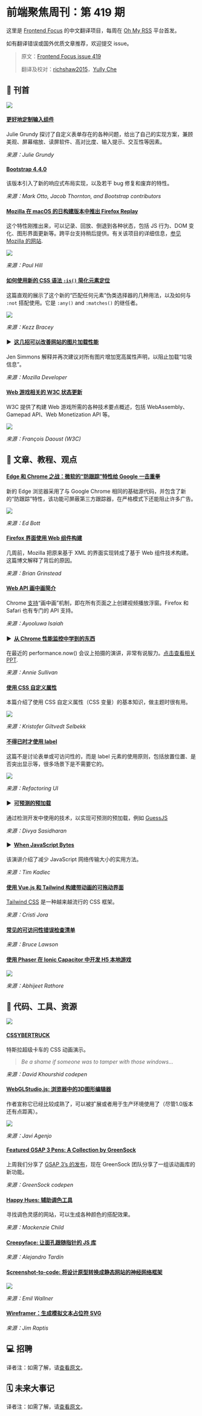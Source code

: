 # 前端聚焦周刊：第 419 期

这里是 [Frontend Focus](https://frontendfoc.us/latest) 的中文翻译项目，每周在 [Oh My RSS](https://ohmyrss.com/?fef) 平台首发。

如有翻译错误或国外优质文章推荐，欢迎提交 issue。

> 原文：[Frontend Focus issue 419](https://frontendfoc.us/issues/419)
> 
> 翻译及校对：[richshaw2015](https://github.com/richshaw2015)，[Yully Che](https://github.com/chechebecomestrong)

## 🚀 刊首

[![](https://res.cloudinary.com/cpress/image/upload/w_1280,e_sharpen:60/ct0dxrbrzqq69x1yorsa.jpg)](https://frontendfoc.us/link/80784/rss)

#### [更好地定制输入组件](https://frontendfoc.us/link/80784/rss "24ways.org")

Julie Grundy 探讨了自定义表单存在的各种问题，给出了自己的实现方案，兼顾美观、屏幕缩放、读屏软件、高对比度、输入提示、交互性等因素。

*来源：Julie Grundy*

#### [Bootstrap 4.4.0](https://frontendfoc.us/link/80725/rss "blog.getbootstrap.com")

该版本引入了新的响应式布局实现，以及若干 bug 修复和废弃的特性。

*来源：Mark Otto, Jacob Thornton, and Bootstrap contributors*

#### [Mozilla 在 macOS 的日构建版本中推出 Firefox Replay](https://frontendfoc.us/link/80726/rss "www.neowin.net")

这个特性刚推出来，可以记录、回放、倒退到各种状态，包括 JS 行为、DOM 变化、图形界面更新等。跨平台支持稍后提供。有关该项目的详细信息，[参见 Mozilla 的网站](https://frontendfoc.us/link/80727/rss).

![](https://cdn.neow.in/news/images/uploaded/2019/11/1574963979_hero-replay_story.jpg)

*来源：Paul Hill*

#### [如何使用新的 CSS 语法 `:is()` 简化元素定位](https://frontendfoc.us/link/80728/rss "webdesign.tutsplus.com")

这篇直观的展示了这个新的“匹配任何元素”伪类选择器的几种用法，以及如何与 `:not` 搭配使用。它是 `:any()` and `:matches()` 的继任者。

![](https://cms-assets.tutsplus.com/uploads/users/30/posts/34223/image/is.jpg)

*来源：Kezz Bracey*

#### ▶  [这几招可以改善网站的图片加载性能](https://frontendfoc.us/link/80730/rss "www.youtube.com")

Jen Simmons 解释并再次建议对所有图片增加宽高属性声明，以阻止加载“垃圾信息”。

*来源：Mozilla Developer*

#### [Web 游戏相关的 W3C 状态更新](https://frontendfoc.us/link/80729/rss "www.w3.org")

W3C 提供了构建 Web 游戏所需的各种技术要点概述，包括 WebAssembly、Gamepad API、Web Monetization API 等。

![](https://www.w3.org/2018/12/games-workshop/media/webgames-thin-sm.jpg)

*来源：François Daoust (W3C)*

## 📙 文章、教程、观点

#### [Edge 和 Chrome 之战：微软的“防跟踪”特性给 Google 一击重拳](https://frontendfoc.us/link/80734/rss "www.zdnet.com")

新的 Edge 浏览器采用了与 Google Chrome 相同的基础源代码，并包含了新的“防跟踪”特性，该功能可屏蔽第三方跟踪器，在严格模式下还能阻止许多广告。

![](https://zdnet1.cbsistatic.com/hub/i/2019/11/22/0aa63385-3065-4979-9a06-74ce7a869135/tracking-prevention-details-per-site.jpg)

*来源：Ed Bott*

#### [Firefox 界面使用 Web 组件构建](https://frontendfoc.us/link/80735/rss "briangrinstead.com")

几周前，Mozilla 把原来基于 XML 的界面实现转成了基于 Web 组件技术构建。这篇博文解释了背后的原因。

*来源：Brian Grinstead*

#### [Web API 画中画简介](https://frontendfoc.us/link/80736/rss "css-tricks.com")

Chrome [支持](https://frontendfoc.us/link/80737/rss)“画中画”机制，即在所有页面之上创建视频播放浮窗。Firefox 和 Safari 也有专门的 API 支持。

*来源：Ayooluwa Isaiah*

#### ▶  [从 Chrome 性能监控中学到的东西](https://frontendfoc.us/link/80739/rss "www.youtube.com")

在最近的 performance.now() 会议上拍摄的演讲，非常有说服力。[点击查看相关 PPT](https://frontendfoc.us/link/80740/rss).

*来源：Annie Sullivan*

#### [使用 CSS 自定义属性](https://frontendfoc.us/link/80785/rss "css.christmas")

本篇介绍了使用 CSS 自定义属性（CSS 变量）的基本知识，做主题时很有用。

![](https://images.unsplash.com/photo-1503387837-b154d5074bd2?w=1226&h=400&fit=crop&crop=edges)

*来源：Kristofer Giltvedt Selbekk*

#### [不得已时才使用 label](https://frontendfoc.us/link/80741/rss "refactoringui.com")

这篇不是讨论表单或可访问性的，而是 label 元素的使用原则，包括放置位置、是否突出显示等，很多场景下是不需要它的。

![](https://refactoring-ui.nyc3.cdn.digitaloceanspaces.com/previews/labels-are-a-last-resort-01.png)

*来源：Refactoring UI*

#### ▶  [可预测的预加载](https://frontendfoc.us/link/80742/rss "www.youtube.com")

通过检测开发中使用的技术，以实现可预测的预加载，例如 [GuessJS](https://frontendfoc.us/link/80743/rss)

*来源：Divya Sasidharan*

#### ▶  [When JavaScript Bytes](https://frontendfoc.us/link/80744/rss "www.youtube.com")

该演讲介绍了减少 JavaScript 网络传输大小的实用方法。

*来源：Tim Kadlec*

#### [使用 Vue.js 和 Tailwind 构建带动画的可拖动界面](https://frontendfoc.us/link/80745/rss "www.binarcode.com")

[Tailwind CSS](https://frontendfoc.us/link/80746/rss) 是一种越来越流行的 CSS 框架。

*来源：Cristi Jora*

#### [常见的可访问性错误检查清单](https://frontendfoc.us/link/80748/rss "www.brucelawson.co.uk")

*来源：Bruce Lawson*

#### [使用 Phaser 在 Ionic Capacitor 中开发 H5 本地游戏](https://frontendfoc.us/link/80749/rss "medium.com")

![](https://miro.medium.com/max/660/1*M-P_SP8Pg1rWrdGb1HhE_Q.gif)

*来源：Abhijeet Rathore*

## 🔧 代码、工具、资源

[![](https://res.cloudinary.com/cpress/image/upload/w_1280,e_sharpen:60/v1575295325/jgavzhqfaxc3f54fkovu.png)](https://frontendfoc.us/link/80750/rss)

#### [CSSYBERTRUCK](https://frontendfoc.us/link/80750/rss "codepen.io")

特斯拉超级卡车的 CSS 动画演示。
> _Be a shame if someone was to tamper with those windows..._

*来源：David Khourshid codepen*

#### [WebGLStudio.js: 浏览器中的3D图形编辑器](https://frontendfoc.us/link/80751/rss "github.com")

作者宣称它已经比较成熟了，可以被扩展或者用于生产环境使用了（尽管1.0版本还有点距离）。

![](https://github.com/jagenjo/webglstudio.js/raw/master/press/images/interface.jpg)

*来源：Javi Agenjo*

#### [Featured GSAP 3 Pens: A Collection by GreenSock](https://frontendfoc.us/link/80752/rss "codepen.io")

上周我们分享了 [GSAP 3’s 的发布](https://frontendfoc.us/link/80753/rss)，现在 GreenSock 团队分享了一组该动画库的新功能。

*来源：GreenSock codepen*

#### [Happy Hues: 辅助调色工具](https://frontendfoc.us/link/80754/rss "www.happyhues.co")

寻找调色灵感的网站，可以生成各种颜色的搭配效果。

*来源：Mackenzie Child*

#### [Creepyface: 让面孔跟随指针的 JS 库](https://frontendfoc.us/link/80755/rss "creepyface.io")

*来源：Alejandro Tardín*

#### [Screenshot-to-code: 将设计原型转换成静态网站的神经网络框架](https://frontendfoc.us/link/80756/rss "github.com")

![](https://camo.githubusercontent.com/7aee7deacf38b8f9a2a230da4efbd96a96840b83/68747470733a2f2f692e696d6775722e636f6d2f4c446d6f4c4c562e706e67)

*来源：Emil Wallner*

#### [Wireframer：生成模拟文本占位符 SVG](https://frontendfoc.us/link/80757/rss "wireframer.netlify.com")

*来源：Jim Raptis*

## 💻 招聘

译者注：如需了解，请[查看原文](https://frontendfoc.us/issues/419)。

## 🗓 未来大事记

译者注：如需了解，请[查看原文](https://frontendfoc.us/issues/419)。

